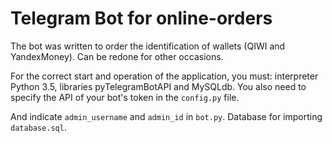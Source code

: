 # Telegram Bot for online-orders
The bot was written to order the identification of wallets (QIWI and YandexMoney). Can be redone for other occasions. 

For the correct start and operation of the application, you must: interpreter Python 3.5, libraries pyTelegramBotAPI and MySQLdb. You also need to specify the API of your bot's token in the `config.py` file. 

And indicate `admin_username` and `admin_id` in `bot.py`. Database for importing `database.sql`.

